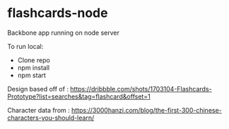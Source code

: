 # flashcards-node
Backbone app running on node server

To run local:
* Clone repo
* npm install
* npm start

Design based off of : https://dribbble.com/shots/1703104-Flashcards-Prototype?list=searches&tag=flashcard&offset=1

Character data from : https://3000hanzi.com/blog/the-first-300-chinese-characters-you-should-learn/
